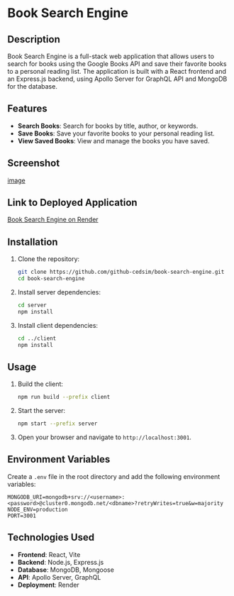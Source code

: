 # Book Search Engine

## Description

Book Search Engine is a full-stack web application that allows users to search for books using the Google Books API and save their favorite books to a personal reading list. The application is built with a React frontend and an Express.js backend, using Apollo Server for GraphQL API and MongoDB for the database.

## Features

- **Search Books**: Search for books by title, author, or keywords.
- **Save Books**: Save your favorite books to your personal reading list.
- **View Saved Books**: View and manage the books you have saved.

## Screenshot

[image](https://github.com/github-cedsim/book-search-engine/assets/126218396/7a7aa366-2736-4c45-a870-6f308caedc02)


## Link to Deployed Application

[Book Search Engine on Render]([https://book-search-engine-g6fq.onrender.com](https://book-search-engine-g6fq.onrender.com))

## Installation

1. Clone the repository:
   ```bash
   git clone https://github.com/github-cedsim/book-search-engine.git
   cd book-search-engine
   ```

2. Install server dependencies:
   ```bash
   cd server
   npm install
   ```

3. Install client dependencies:
   ```bash
   cd ../client
   npm install
   ```

## Usage

1. Build the client:
   ```bash
   npm run build --prefix client
   ```

2. Start the server:
   ```bash
   npm start --prefix server
   ```

3. Open your browser and navigate to `http://localhost:3001`.

## Environment Variables

Create a `.env` file in the root directory and add the following environment variables:

```env
MONGODB_URI=mongodb+srv://<username>:<password>@cluster0.mongodb.net/<dbname>?retryWrites=true&w=majority
NODE_ENV=production
PORT=3001
```

## Technologies Used

- **Frontend**: React, Vite
- **Backend**: Node.js, Express.js
- **Database**: MongoDB, Mongoose
- **API**: Apollo Server, GraphQL
- **Deployment**: Render

